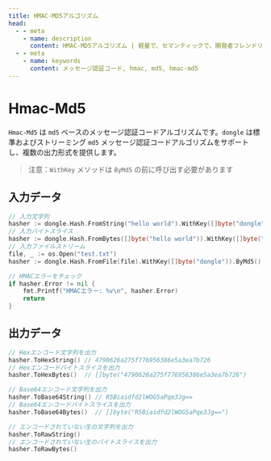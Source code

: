 ```yaml
---
title: HMAC-MD5アルゴリズム
head:
  - - meta
    - name: description
      content: HMAC-MD5アルゴリズム | 軽量で、セマンティックで、開発者フレンドリーなgolang エンコード&暗号ライブラリ
  - - meta
    - name: keywords
      content: メッセージ認証コード, hmac, md5, hmac-md5
---
```


# Hmac-Md5

`Hmac-Md5` は `md5` ベースのメッセージ認証コードアルゴリズムです。`dongle` は標準およびストリーミング `md5` メッセージ認証コードアルゴリズムをサポートし、複数の出力形式を提供します。

> 注意：`WithKey` メソッドは `ByMd5` の前に呼び出す必要があります

## 入力データ

```go
// 入力文字列
hasher := dongle.Hash.FromString("hello world").WithKey([]byte("dongle")).ByMd5()
// 入力バイトスライス
hasher := dongle.Hash.FromBytes([]byte("hello world")).WithKey([]byte("dongle")).ByMd5()
// 入力ファイルストリーム
file, _ := os.Open("test.txt")
hasher := dongle.Hash.FromFile(file).WithKey([]byte("dongle")).ByMd5()

// HMACエラーをチェック
if hasher.Error != nil {
	fmt.Printf("HMACエラー: %v\n", hasher.Error)
	return
}
```

## 出力データ

```go
// Hexエンコード文字列を出力
hasher.ToHexString() // 4790626a275f776956386e5a3ea7b726
// Hexエンコードバイトスライスを出力
hasher.ToHexBytes()  // []byte("4790626a275f776956386e5a3ea7b726")

// Base64エンコード文字列を出力
hasher.ToBase64String() // R5Biaidfd2lWOG5aPqe3Jg==
// Base64エンコードバイトスライスを出力
hasher.ToBase64Bytes()  // []byte("R5Biaidfd2lWOG5aPqe3Jg==")

// エンコードされていない生の文字列を出力
hasher.ToRawString()
// エンコードされていない生のバイトスライスを出力
hasher.ToRawBytes()
```
